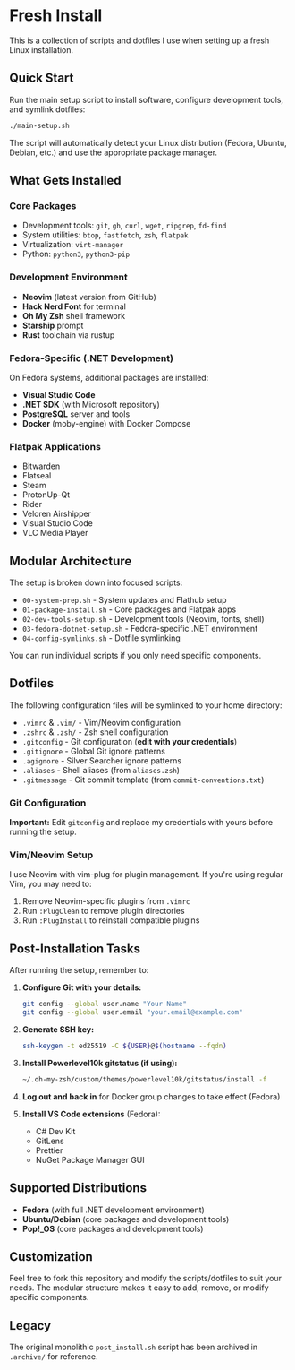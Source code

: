 # Fresh Install

This is a collection of scripts and dotfiles I use when setting up a fresh Linux installation.

## Quick Start

Run the main setup script to install software, configure development tools, and symlink dotfiles:

```bash
./main-setup.sh
```

The script will automatically detect your Linux distribution (Fedora, Ubuntu, Debian, etc.) and use the appropriate package manager.

## What Gets Installed

### Core Packages
- Development tools: `git`, `gh`, `curl`, `wget`, `ripgrep`, `fd-find`
- System utilities: `btop`, `fastfetch`, `zsh`, `flatpak`
- Virtualization: `virt-manager`
- Python: `python3`, `python3-pip`

### Development Environment
- **Neovim** (latest version from GitHub)
- **Hack Nerd Font** for terminal
- **Oh My Zsh** shell framework
- **Starship** prompt
- **Rust** toolchain via rustup

### Fedora-Specific (.NET Development)
On Fedora systems, additional packages are installed:
- **Visual Studio Code**
- **.NET SDK** (with Microsoft repository)
- **PostgreSQL** server and tools
- **Docker** (moby-engine) with Docker Compose

### Flatpak Applications
- Bitwarden
- Flatseal
- Steam
- ProtonUp-Qt
- Rider
- Veloren Airshipper
- Visual Studio Code
- VLC Media Player

## Modular Architecture

The setup is broken down into focused scripts:

- `00-system-prep.sh` - System updates and Flathub setup
- `01-package-install.sh` - Core packages and Flatpak apps
- `02-dev-tools-setup.sh` - Development tools (Neovim, fonts, shell)
- `03-fedora-dotnet-setup.sh` - Fedora-specific .NET environment
- `04-config-symlinks.sh` - Dotfile symlinking

You can run individual scripts if you only need specific components.

## Dotfiles

The following configuration files will be symlinked to your home directory:

- `.vimrc` & `.vim/` - Vim/Neovim configuration
- `.zshrc` & `.zsh/` - Zsh shell configuration  
- `.gitconfig` - Git configuration (**edit with your credentials**)
- `.gitignore` - Global Git ignore patterns
- `.agignore` - Silver Searcher ignore patterns
- `.aliases` - Shell aliases (from `aliases.zsh`)
- `.gitmessage` - Git commit template (from `commit-conventions.txt`)

### Git Configuration

**Important:** Edit `gitconfig` and replace my credentials with yours before running the setup.

### Vim/Neovim Setup

I use Neovim with vim-plug for plugin management. If you're using regular Vim, you may need to:
1. Remove Neovim-specific plugins from `.vimrc`
2. Run `:PlugClean` to remove plugin directories
3. Run `:PlugInstall` to reinstall compatible plugins

## Post-Installation Tasks

After running the setup, remember to:

1. **Configure Git with your details:**
   ```bash
   git config --global user.name "Your Name"
   git config --global user.email "your.email@example.com"
   ```

2. **Generate SSH key:**
   ```bash
   ssh-keygen -t ed25519 -C ${USER}@$(hostname --fqdn)
   ```

3. **Install Powerlevel10k gitstatus (if using):**
   ```bash
   ~/.oh-my-zsh/custom/themes/powerlevel10k/gitstatus/install -f
   ```

4. **Log out and back in** for Docker group changes to take effect (Fedora)

5. **Install VS Code extensions** (Fedora):
   - C# Dev Kit
   - GitLens
   - Prettier
   - NuGet Package Manager GUI

## Supported Distributions

- **Fedora** (with full .NET development environment)
- **Ubuntu/Debian** (core packages and development tools)
- **Pop!_OS** (core packages and development tools)

## Customization

Feel free to fork this repository and modify the scripts/dotfiles to suit your needs. The modular structure makes it easy to add, remove, or modify specific components.

## Legacy

The original monolithic `post_install.sh` script has been archived in `.archive/` for reference.

